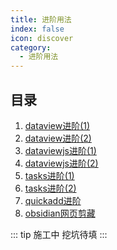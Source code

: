```yaml
---
title: 进阶用法
index: false
icon: discover
category:
  - 进阶用法
---
```

## 目录
1. [dataview进阶(1)](dataview进阶(1).md)
2. [dataview进阶(2)](dataview进阶(2).md)
3. [dataviewjs进阶(1)](dataviewjs进阶(1).md)
4. [dataviewjs进阶(2)](dataviewjs进阶(2).md)
5. [tasks进阶(1)](tasks进阶(1).md)
6. [tasks进阶(2)](tasks进阶(2).md)
7. [quickadd进阶](quickadd进阶.md)
8. [obsidian网页剪藏](obsidian网页剪藏.md)

::: tip 施工中
挖坑待填
:::